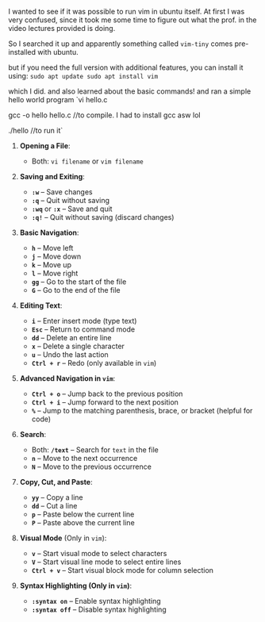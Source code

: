 I wanted to see if it was possible to run vim in ubuntu itself. 
At first I was very confused, since it took me some time to figure out what the prof. in the video lectures provided is doing.

So I searched it up and apparently something called `vim-tiny` comes pre-installed with ubuntu.

but if you need the full version with additional features, you can install it using:
`sudo apt update
sudo apt install vim`

which I did.
and also learned about the basic commands! and ran a simple hello world program
`vi hello.c

gcc -o hello hello.c //to compile. I had to install gcc asw lol

./hello //to run it`

1. **Opening a File**:
   - Both: `vi filename` or `vim filename`

2. **Saving and Exiting**:
   - **`:w`** – Save changes
   - **`:q`** – Quit without saving
   - **`:wq`** or **`:x`** – Save and quit
   - **`:q!`** – Quit without saving (discard changes)

3. **Basic Navigation**:
   - **`h`** – Move left
   - **`j`** – Move down
   - **`k`** – Move up
   - **`l`** – Move right
   - **`gg`** – Go to the start of the file
   - **`G`** – Go to the end of the file

4. **Editing Text**:
   - **`i`** – Enter insert mode (type text)
   - **`Esc`** – Return to command mode
   - **`dd`** – Delete an entire line
   - **`x`** – Delete a single character
   - **`u`** – Undo the last action
   - **`Ctrl + r`** – Redo (only available in `vim`)

5. **Advanced Navigation in `vim`**:
   - **`Ctrl + o`** – Jump back to the previous position
   - **`Ctrl + i`** – Jump forward to the next position
   - **`%`** – Jump to the matching parenthesis, brace, or bracket (helpful for code)

6. **Search**:
   - Both: **`/text`** – Search for `text` in the file
   - **`n`** – Move to the next occurrence
   - **`N`** – Move to the previous occurrence

7. **Copy, Cut, and Paste**:
   - **`yy`** – Copy a line
   - **`dd`** – Cut a line
   - **`p`** – Paste below the current line
   - **`P`** – Paste above the current line

8. **Visual Mode** (Only in `vim`):
   - **`v`** – Start visual mode to select characters
   - **`V`** – Start visual line mode to select entire lines
   - **`Ctrl + v`** – Start visual block mode for column selection

9. **Syntax Highlighting (Only in `vim`)**:
   - **`:syntax on`** – Enable syntax highlighting
   - **`:syntax off`** – Disable syntax highlighting
